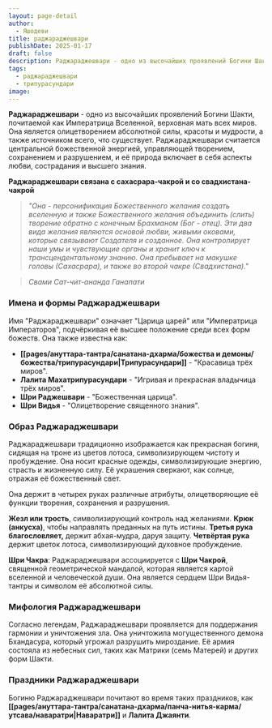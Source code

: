 ```yaml
---
layout: page-detail
author:
  - Яшодеви
title: раджараджешвари
publishDate: 2025-01-17
draft: false
description: Раджараджешвари - одно из высочайших проявлений Богини Шакти, почитаемой как Императрица Вселенной, верховная мать всех миров. Она является олицетворением абсолютной силы, красоты и мудрости, а также источником всего, что существует. Раджараджешвари считается центральной божественной энергией, управляющей творением, сохранением и разрушением, и её природа включает в себя аспекты любви, сострадания и высшего знания.
tags:
  - раджараджешвари
  - трипурасундари
image:
---
```

**Раджараджешвари** - одно из высочайших проявлений Богини Шакти, почитаемой как Императрица Вселенной, верховная мать всех миров. Она является олицетворением абсолютной силы, красоты и мудрости, а также источником всего, что существует. Раджараджешвари считается центральной божественной энергией, управляющей творением, сохранением и разрушением, и её природа включает в себя аспекты любви, сострадания и высшего знания.

**Раджараджешвари связана с сахасрара-чакрой и со свадхистана-чакрой**

>*"Она - персонификация Божественного желания создать вселенную и также Божественного желания объединить (слить) творение обратно с конечным Брахманом (Бог - отец). Эти два вида желания являются основой любви, живыми оковами, которые связывают Создателя и созданное. Она контролирует наши умы и чувствующие органы и хранит ключ к трансцендентальному знанию. Она пребывает на макушке головы (Сахасрара), и также во второй чакре (Свадхистана)."*
 
>*Свами Сат-чит-ананда Ганапати*

### Имена и формы Раджараджешвари

Имя "Раджараджешвари" означает "Царица царей" или "Императрица Императоров", подчёркивая её высшее положение среди всех форм божеств. Она также известна как:

- **[[pages/ануттара-тантра/санатана-дхарма/божества и демоны/божества/трипурасундари|Трипурасундари]]** - "Красавица трёх миров".
- **Лалита Махатрипурасундари** - "Игривая и прекрасная владычица трёх миров".
- **Шри Раджешвари** - "Божественная царица".
- **Шри Видья** - "Олицетворение священного знания".

### Образ Раджараджешвари

Раджараджешвари традиционно изображается как прекрасная богиня, сидящая на троне из цветов лотоса, символизирующем чистоту и пробуждение. Она носит красные одежды, символизирующие энергию, страсть и жизненную силу. Её украшения сверкают, как солнце, отражая её божественный свет. 

Она держит в четырех руках различные атрибуты, олицетворяющие её функции творения, сохранения и разрушения. 

**Жезл или трость**, символизирующий контроль над желаниями. 
**Крюк (анкусха)**, чтобы направлять преданных на путь истины. 
**Третья рука благословляет,** держит абхая-мудра, даруя защиту.
**Четвёртая рука** держит цветок лотоса, символизирующий духовное пробуждение.

**Шри Чакра**: Раджараджешвари ассоциируется с **Шри Чакрой**, священной геометрической мандалой, которая является картой вселенной и человеческой души. Она является сердцем Шри Видья-тантры и символом её абсолютной силы.

### Мифология Раджараджешвари

Согласно легендам, Раджараджешвари проявляется для поддержания гармонии и уничтожения зла. Она уничтожила могущественного демона Бхандасура, который угрожал разрушить мироздание. Её армия состояла из небесных сил, таких как Матрики (семь Матерей) и других форм Шакти.

### Праздники Раджараджешвари

Богиню Раджараджешвари почитают во время таких праздников, как **[[pages/ануттара-тантра/санатана-дхарма/панча-нитья-карма/утсава/наваратри|Наваратри]]** и **Лалита Джаянти**. 
